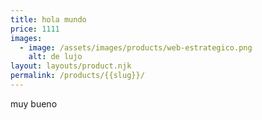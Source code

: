 ```yaml
---
title: hola mundo
price: 1111
images:
  - image: /assets/images/products/web-estrategico.png
    alt: de lujo
layout: layouts/product.njk
permalink: /products/{{slug}}/
---
```

muy bueno
